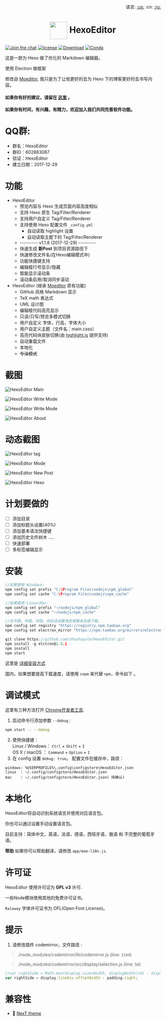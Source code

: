 <div align="right">语言: <a title="英语" href="../../README.md">:us:</a>
:cn:
<a title="俄语" href="../../doc/ru/README.md">:ru:</a></div>

# <div align="center"><a title="Go to homepage" href="#"><img align="center" width="56" height="56" src="https://raw.githubusercontent.com/zhuzhuyule/HexoEditor/master/icons/HexoEditor.svg?sanitize=true"></a>  HexoEditor</div>

[![Join the chat](https://badges.gitter.im/hexo-theme-tomotoes/Lobby.svg)](https://gitter.im/zhuzhuyule/Lobby)
[![license](https://img.shields.io/badge/license-GPL3.0-brightgreen.svg)](https://github.com/zhuzhuyule/HexoEditor/blob/master/LICENSE)
[![Download](https://img.shields.io/badge/download-page-blue.svg)](https://github.com/zhuzhuyule/HexoEditor/releases)
[![Conda](https://img.shields.io/conda/pn/conda-forge/python.svg)](https://github.com/zhuzhuyule/HexoEditor/releases)

这是一款为 Hexo 做了优化的 Markdown 编辑器。

使用 Electron 做框架

修改自 [Moeditor](https://github.com/Moeditor/Moeditor), 我只是为了让他更好的去为 Hexo 下的博客更好的去书写内容。

#### 如果你有好的建议，请留在 [这里](https://github.com/zhuzhuyule/HexoEditor/issues/2) 。
#### 如果你有时间，有兴趣，有精力，欢迎加入我们共同完善软件功能。

# QQ群:
- 群名：HexoEditor
- 群ID：602883087
- 验证：HexoEditor
- 建立日期：2017-12-29

# 功能
* HexoEditor 
  * 预览内容与 Hexo 生成页面内容高度相似
  * 支持 Hexo 原生 Tag/Filter/Renderer
  * 支持用户自定义 Tag/Filter/Renderer
  * 支持使用 Hexo 配置文件 `_config.yml`
    * 自动读取 highlight 设置
    * 自动读取主题下的 Tag/Filter/Renderer
  * --------- v1.1.8 (2017-12-29) ---------
  * 快速生成 **新Post** 到项目资源路径下
  * 快速修改文件名(在Hexo编辑模式中)
  * 功能快捷键支持
  * 编辑框行号显示/隐藏
  * 智能显示滚动条
  * 滚动条启用/取消同步滚动
* HexoEditor (继承 [Moeditor](https://github.com/Moeditor/Moeditor) 原有功能)
  * GitHub 风格 Markdown 显示
  * TeX math 表达式
  * UML 设计图
  * 编辑框代码高亮显示
  * 只读/只写/预览多模式切换
  * 用户自定义 字体，行高，字体大小
  * 用户自定义主题（文件名：main.csss）
  * 高亮代码块皮肤切换(由 [highlight.js](https://highlightjs.org/) 提供支持)
  * 自动重载文件
  * 本地化
  * ~~专注模式~~

# 截图

![HexoEditor Main](https://raw.githubusercontent.com/zhuzhuyule/HexoEditor/master/screenshots/main.png)

![HexoEditor Write Mode](https://raw.githubusercontent.com/zhuzhuyule/HexoEditor/master/screenshots/side-menu.png)

![HexoEditor Write Mode](https://raw.githubusercontent.com/zhuzhuyule/HexoEditor/master/screenshots/settings.png)

![HexoEditor About](https://raw.githubusercontent.com/zhuzhuyule/HexoEditor/master/screenshots/about.png)

# 动态截图
![HexoEditor tag](https://raw.githubusercontent.com/zhuzhuyule/HexoEditor/master/screenshots/gif-tag.gif)

![HexoEditor Mode](https://raw.githubusercontent.com/zhuzhuyule/HexoEditor/master/screenshots/gif-mode.gif)

![HexoEditor New Post](https://raw.githubusercontent.com/zhuzhuyule/HexoEditor/master/screenshots/gif-newpost.gif)

![HexoEditor Hexo](https://raw.githubusercontent.com/zhuzhuyule/HexoEditor/master/screenshots/gif-hexo.gif)


# 计划要做的
- [ ] 添加目录
- [ ] 添加标题头设置(40%)
- [ ] 添加基本语法快捷键
- [ ] 添加历史文件树木
.....
- [ ] 快速部署
- [ ] 多标签编辑显示

# 安装
```c
//如果使用 Windows:
npm config set prefix "C:\Program Files\nodejs\npm_global"
npm config set cache "C:\Program Files\nodejs\npm_cache" 

//如果使用 Linux\Mac:
npm config set prefix "~/nodejs/npm_global"
npm config set cache "~/nodejs/npm_cache" 

//在中国，中国，中国，你应该设置淘宝镜像来加速下载。
npm config set registry "https://registry.npm.taobao.org"
npm config set electron_mirror "https://npm.taobao.org/mirrors/electron/"

git clone https://github.com/zhuzhuyule/HexoEditor.git
npm install -g elctron@1.8.1
npm install
npm start
```
这里是 [详细安装方式](https://github.com/zhuzhuyule/HexoEditor/blob/master/doc/en/Building.md)

国内，如果想要提高下载速度，请使用 `cnpm` 来代替 `npm`，命令如下 。

# 调试模式
这里有三种方法打开 [Chrome开发者工具](https://developer.chrome.com/devtools).

1. 启动命令行添加参数 `--debug` :
```bash
npm start -- --debug
```
2. 使用快捷键：  
Linux / Windows： `Ctrl` + `Shift` + `I`   
OS X / macOS   ： `Command` + `Option` + `I` 
3. 在 config 设置 `debug: true`。 配置文件在缓存中，路径：
```plain
windows: %USERPROFILE%\.config\configstore\HexoEditor.json
linux  : ~/.config/configstore/HexoEditor.json
mac    : ~/.config/configstore/HexoEditor.json( 待确认)
```

# 本地化
HexoEditor将自动识别系统语言并使用对应语言包。

你也可以通过设置手动设置语言包。

目前支持：简体中文，英语，法语，德语，西班牙语，俄语 和 不完整的葡萄牙语。

**帮助** 如果你可以帮助翻译，请修改 `app/moe-l10n.js`.

# 许可证
HexoEditor 使用许可证为 **GPL v3** 许可.

一些Node模块使用其他的免费许可证书。

`Raleway` 字体许可证书为 OFL(Open Font License)。

# 提示
1. 请修改插件 codemirror，文件路径 :

> ./node_modules/codemirror/lib/codemirror.js (line: `3104`)


> ./node_modules/codemirror/src/display/selection.js (line: `56`)

```js 
//var rightSide = Math.max(display.sizerWidth, displayWidth(cm) - display.sizer.offsetLeft) - padding.right;
var rightSide = display.lineDiv.offsetWidth - padding.right;
```

# 兼容性

* :triangular_flag_on_post: <a href="https://github.com/theme-next/hexo-theme-next" target="_blank">NexT theme</a>
